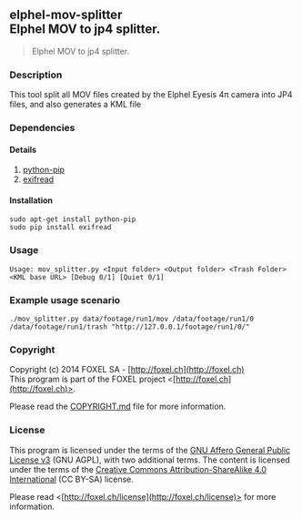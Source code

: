## elphel-mov-splitter<br />Elphel MOV to jp4 splitter.

>Elphel MOV to jp4 splitter.

### Description
This tool split all MOV files created by the Elphel Eyesis 4π camera into JP4 files, and also generates a KML file

### Dependencies

#### Details

1. [python-pip](https://pypi.python.org/pypi/pip)
2. [exifread](https://pypi.python.org/pypi/ExifRead)

#### Installation

    sudo apt-get install python-pip
    sudo pip install exifread

### Usage
    Usage: mov_splitter.py <Input folder> <Output folder> <Trash Folder> <KML base URL> [Debug 0/1] [Quiet 0/1]

### Example usage scenario
    ./mov_splitter.py data/footage/run1/mov /data/footage/run1/0 /data/footage/run1/trash "http://127.0.0.1/footage/run1/0/"

### Copyright

Copyright (c) 2014 FOXEL SA - [http://foxel.ch](http://foxel.ch)<br />
This program is part of the FOXEL project <[http://foxel.ch](http://foxel.ch)>.

Please read the [COPYRIGHT.md](COPYRIGHT.md) file for more information.


### License

This program is licensed under the terms of the
[GNU Affero General Public License v3](http://www.gnu.org/licenses/agpl.html)
(GNU AGPL), with two additional terms. The content is licensed under the terms
of the
[Creative Commons Attribution-ShareAlike 4.0 International](http://creativecommons.org/licenses/by-sa/4.0/)
(CC BY-SA) license.

Please read <[http://foxel.ch/license](http://foxel.ch/license)> for more
information.
